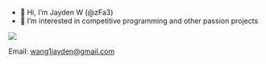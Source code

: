- 👋 Hi, I’m Jayden W (@zFa3)
- 👀 I’m interested in competitive
      programming and other passion projects

<a href="https://visitorbadge.io/status?path=GitHub.com%2FzFa3"><img src="https://api.visitorbadge.io/api/visitors?path=GitHub.com%2FzFa3&countColor=%23ff8a65" /></a>

Email:
wang1jayden@gmail.com

<!---
zFa3/zFa3 is a ✨ special ✨ repository because its `README.md` (this file) appears on your GitHub profile.
You can click the Preview link to take a look at your changes.
--->
